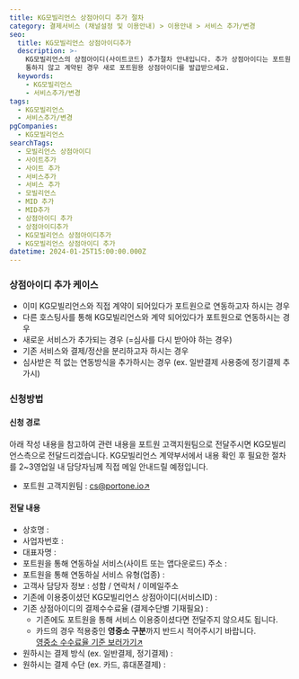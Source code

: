 ```yaml
---
title: KG모빌리언스 상점아이디 추가 절차
category: 결제서비스 (채널설정 및 이용안내) > 이용안내 > 서비스 추가/변경
seo:
  title: KG모빌리언스 상점아이디추가
  description: >-
    KG모빌리언스의 상점아이디(사이트코드) 추가절차 안내입니다. 추가 상점아이디는 포트원 호스팅사를 기준으로 수수료가 적용되며, 포트원을
    통하지 않고 계약된 경우 새로 포트원용 상점아이디를 발급받으세요.
  keywords:
    - KG모빌리언스
    - 서비스추가/변경
tags:
  - KG모빌리언스
  - 서비스추가/변경
pgCompanies:
  - KG모빌리언스
searchTags:
  - 모빌리언스 상점아이디
  - 사이트추가
  - 사이트 추가
  - 서비스추가
  - 서비스 추가
  - 모빌리언스
  - MID 추가
  - MID추가
  - 상점아이디 추가
  - 상점아이디추가
  - KG모빌리언스 상점아이디추가
  - KG모빌리언스 상점아이디 추가
datetime: 2024-01-25T15:00:00.000Z
---
```


<Callout content="KG모빌리언스 상점아이디 추가 절차를 안내해드립니다. 추가되는 상점아이디는 포트원 호스팅사를 기준으로 수수료가 적용되는 점 참고해주세요." />

<Callout title="포트원 기준 결제대행사 수수료 보러가기↗" />

### **상점아이디 추가 케이스**

<Callout content="포트원 정책에 의하여 기존에 포트원을 통하지 않고 계약된 상점아이디는 포트원 서비스 사용이 불가합니다. 새로운 포트원용 상점아이디를 추가 발급 받으신 후 이용해주시기 바랍니다." title="참고사항" icon="💡" />

- 이미 KG모빌리언스와 직접 계약이 되어있다가 포트원으로 연동하고자 하시는 경우
- 다른 호스팅사를 통해 KG모빌리언스와 계약 되어있다가 포트원으로 연동하시는 경우
- 새로운 서비스가 추가되는 경우 (=심사를 다시 받아야 하는 경우)
- 기존 서비스와 결제/정산을 분리하고자 하시는 경우
- 심사받은 적 없는 연동방식을 추가하시는 경우 (ex. 일반결제 사용중에 정기결제 추가시)

### **신청방법**

#### **신청 경로**

아래 작성 내용을 참고하여 관련 내용을 포트원 고객지원팀으로 전달주시면 KG모빌리언스측으로 전달드리겠습니다. KG모빌리언스 계약부서에서 내용 확인 후 필요한 절차를 2\~3영업일 내 담당자님께 직접 메일 안내드릴 예정입니다.

- 포트원 고객지원팀 : [cs@portone.io↗](mailto:cs@portone.io)

#### **전달 내용**

- 상호명 :
- 사업자번호 :
- 대표자명 :
- 포트원을 통해 연동하실 서비스(사이트 또는 앱다운로드) 주소 :
- 포트원을 통해 연동하실 서비스 유형(업종) :
- 고객사 담당자 정보 : 성함 / 연락처 / 이메일주소
- 기존에 이용중이셨던 KG모빌리언스 상점아이디(서비스ID) :
- 기존 상점아이디의 결제수수료율 (결제수단별 기재필요) :
  - 기존에도 포트원을 통해 서비스 이용중이셨다면 전달주지 않으셔도 됩니다.
  - 카드의 경우 적용중인 **영중소 구분**까지 반드시 적어주시기 바랍니다.\
    [영중소 수수료율 기준 보러가기↗](https://help.portone.io/content/small-business-commission-fee)
- 원하시는 결제 방식 (ex. 일반결제, 정기결제) :
- 원하시는 결제 수단 (ex. 카드, 휴대폰결제) :

<Callout title="KG모빌리언스 지원가능 결제수단 보러가기↗" content="" />
